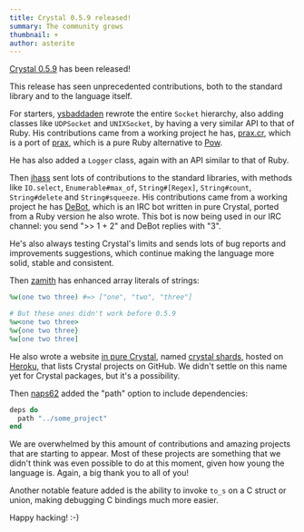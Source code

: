 ```yaml
---
title: Crystal 0.5.9 released!
summary: The community grows
thumbnail: +
author: asterite
---
```


[Crystal 0.5.9](https://github.com/crystal-lang/crystal/releases/tag/0.5.9) has been released!

This release has seen unprecedented contributions, both to the standard library and to the language itself.

For starters, [ysbaddaden](https://github.com/ysbaddaden) rewrote the entire `Socket` hierarchy,
also adding classes like `UDPSocket` and `UNIXSocket`, by having a very similar API to that of Ruby.
His contributions came from a working project he has, [prax.cr](https://github.com/ysbaddaden/prax.cr), which is
a port of [prax](https://github.com/ysbaddaden/prax), which is a pure Ruby alternative to [Pow](http://pow.cx/).

He has also added a `Logger` class, again with an API similar to that of Ruby.

Then [jhass](https://github.com/jhass) sent lots of contributions to the standard libraries, with methods
like `IO.select`, `Enumerable#max_of`, `String#[Regex]`, `String#count`, `String#delete` and `String#squeeze`.
His contributions came from a working project he has [DeBot](https://github.com/jhass/DeBot), which is an
IRC bot written in pure Crystal, ported from a Ruby version he also wrote. This bot is now being used
in our IRC channel: you send ">> 1 + 2" and DeBot replies with "3".

He's also always testing Crystal's limits and sends lots of bug reports and improvements suggestions, which
continue making the language more solid, stable and consistent.

Then [zamith](https://github.com/zamith) has enhanced array literals of strings:

```ruby
%w(one two three) #=> ["one", "two", "three"]

# But these ones didn't work before 0.5.9
%w<one two three>
%w{one two three}
%w[one two three]
```

He also wrote a website [in pure Crystal](https://github.com/zamith/crystalshards),
named [crystal shards](https://crystalshards.herokuapp.com/), hosted on [Heroku](https://github.com/zamith/heroku-buildpack-crystal),
that lists Crystal projects on GitHub. We didn't settle on this name yet for Crystal packages,
but it's a possibility.

Then [naps62](https://github.com/naps62) added the "path" option to include dependencies:

```ruby
deps do
  path "../some_project"
end
```

We are overwhelmed by this amount of contributions and amazing projects that are starting to appear. Most of these
projects are something that we didn't think was even possible to do at this moment, given how young the language is.
Again, a big thank you to all of you!

Another notable feature added is the ability to invoke `to_s` on a C struct or union, making debugging
C bindings much more easier.

Happy hacking! :-)
